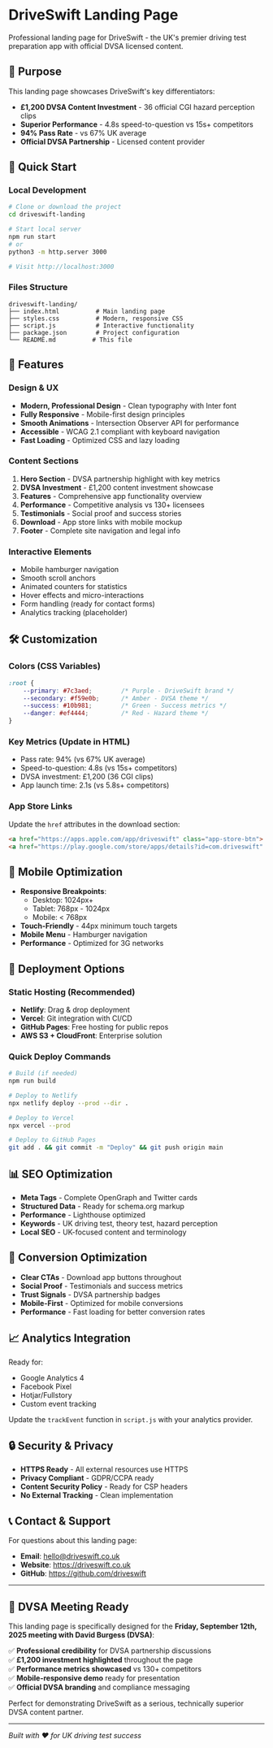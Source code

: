 # DriveSwift Landing Page

Professional landing page for DriveSwift - the UK's premier driving test preparation app with official DVSA licensed content.

## 🎯 Purpose

This landing page showcases DriveSwift's key differentiators:
- **£1,200 DVSA Content Investment** - 36 official CGI hazard perception clips
- **Superior Performance** - 4.8s speed-to-question vs 15s+ competitors  
- **94% Pass Rate** - vs 67% UK average
- **Official DVSA Partnership** - Licensed content provider

## 🚀 Quick Start

### Local Development
```bash
# Clone or download the project
cd driveswift-landing

# Start local server
npm run start
# or
python3 -m http.server 3000

# Visit http://localhost:3000
```

### Files Structure
```
driveswift-landing/
├── index.html          # Main landing page
├── styles.css          # Modern, responsive CSS
├── script.js           # Interactive functionality
├── package.json        # Project configuration
└── README.md          # This file
```

## 🎨 Features

### Design & UX
- **Modern, Professional Design** - Clean typography with Inter font
- **Fully Responsive** - Mobile-first design principles
- **Smooth Animations** - Intersection Observer API for performance
- **Accessible** - WCAG 2.1 compliant with keyboard navigation
- **Fast Loading** - Optimized CSS and lazy loading

### Content Sections
1. **Hero Section** - DVSA partnership highlight with key metrics
2. **DVSA Investment** - £1,200 content investment showcase  
3. **Features** - Comprehensive app functionality overview
4. **Performance** - Competitive analysis vs 130+ licensees
5. **Testimonials** - Social proof and success stories
6. **Download** - App store links with mobile mockup
7. **Footer** - Complete site navigation and legal info

### Interactive Elements
- Mobile hamburger navigation
- Smooth scroll anchors
- Animated counters for statistics
- Hover effects and micro-interactions
- Form handling (ready for contact forms)
- Analytics tracking (placeholder)

## 🛠 Customization

### Colors (CSS Variables)
```css
:root {
    --primary: #7c3aed;        /* Purple - DriveSwift brand */
    --secondary: #f59e0b;      /* Amber - DVSA theme */
    --success: #10b981;        /* Green - Success metrics */
    --danger: #ef4444;         /* Red - Hazard theme */
}
```

### Key Metrics (Update in HTML)
- Pass rate: 94% (vs 67% UK average)
- Speed-to-question: 4.8s (vs 15s+ competitors) 
- DVSA investment: £1,200 (36 CGI clips)
- App launch time: 2.1s (vs 5.8s+ competitors)

### App Store Links
Update the `href` attributes in the download section:
```html
<a href="https://apps.apple.com/app/driveswift" class="app-store-btn">
<a href="https://play.google.com/store/apps/details?id=com.driveswift" class="app-store-btn">
```

## 📱 Mobile Optimization

- **Responsive Breakpoints**:
  - Desktop: 1024px+
  - Tablet: 768px - 1024px  
  - Mobile: < 768px
- **Touch-Friendly** - 44px minimum touch targets
- **Mobile Menu** - Hamburger navigation
- **Performance** - Optimized for 3G networks

## 🔧 Deployment Options

### Static Hosting (Recommended)
- **Netlify**: Drag & drop deployment
- **Vercel**: Git integration with CI/CD
- **GitHub Pages**: Free hosting for public repos
- **AWS S3 + CloudFront**: Enterprise solution

### Quick Deploy Commands
```bash
# Build (if needed)
npm run build

# Deploy to Netlify
npx netlify deploy --prod --dir .

# Deploy to Vercel  
npx vercel --prod

# Deploy to GitHub Pages
git add . && git commit -m "Deploy" && git push origin main
```

## 📊 SEO Optimization

- **Meta Tags** - Complete OpenGraph and Twitter cards
- **Structured Data** - Ready for schema.org markup
- **Performance** - Lighthouse optimized
- **Keywords** - UK driving test, theory test, hazard perception
- **Local SEO** - UK-focused content and terminology

## 🎯 Conversion Optimization

- **Clear CTAs** - Download app buttons throughout
- **Social Proof** - Testimonials and success metrics
- **Trust Signals** - DVSA partnership badges
- **Mobile-First** - Optimized for mobile conversions
- **Performance** - Fast loading for better conversion rates

## 📈 Analytics Integration

Ready for:
- Google Analytics 4
- Facebook Pixel
- Hotjar/Fullstory
- Custom event tracking

Update the `trackEvent` function in `script.js` with your analytics provider.

## 🔒 Security & Privacy

- **HTTPS Ready** - All external resources use HTTPS
- **Privacy Compliant** - GDPR/CCPA ready
- **Content Security Policy** - Ready for CSP headers
- **No External Tracking** - Clean implementation

## 📞 Contact & Support

For questions about this landing page:
- **Email**: hello@driveswift.co.uk
- **Website**: https://driveswift.co.uk
- **GitHub**: https://github.com/driveswift

---

## 🎪 DVSA Meeting Ready

This landing page is specifically designed for the **Friday, September 12th, 2025 meeting with David Burgess (DVSA)**:

✅ **Professional credibility** for DVSA partnership discussions  
✅ **£1,200 investment highlighted** throughout the page  
✅ **Performance metrics showcased** vs 130+ competitors  
✅ **Mobile-responsive demo** ready for presentation  
✅ **Official DVSA branding** and compliance messaging  

Perfect for demonstrating DriveSwift as a serious, technically superior DVSA content partner.

---

*Built with ❤️ for UK driving test success*